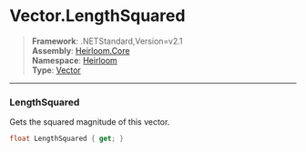 # Vector.LengthSquared

> **Framework**: .NETStandard,Version=v2.1  
> **Assembly**: [Heirloom.Core][0]  
> **Namespace**: [Heirloom][0]  
> **Type**: [Vector][1]  

--------------------------------------------------------------------------------

### LengthSquared

Gets the squared magnitude of this vector.

```cs
float LengthSquared { get; }
```

[0]: ..\Heirloom.Core.md
[1]: Heirloom.Vector.md
